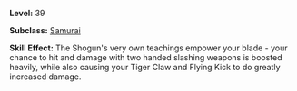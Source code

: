 <!-- TITLE: Skill: Way Of The Shogun -->

**Level:** 39

**Subclass:** [Samurai](samurai)

**Skill Effect:**  The Shogun's very own teachings empower your blade - your chance to hit and damage with two handed slashing weapons is boosted heavily, while also causing your Tiger Claw and Flying Kick to do greatly increased damage.
